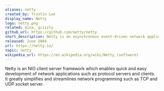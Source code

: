 ```yaml
---
aliases: netty
created_by: Trustin Lee
display_name: Netty
logo: netty.png
related: mina, grizzly
github_url: https://github.com/netty/netty
short_description: Netty is an asynchronous event-driven network application framework.
released: June 2004
url: https://netty.io/
topic: netty
wikipedia_url: https://en.wikipedia.org/wiki/Netty_(software)
---
```

Netty is an NIO client server framework which enables quick and easy development of network applications such as protocol servers and clients. It greatly simplifies and streamlines network programming such as TCP and UDP socket server.